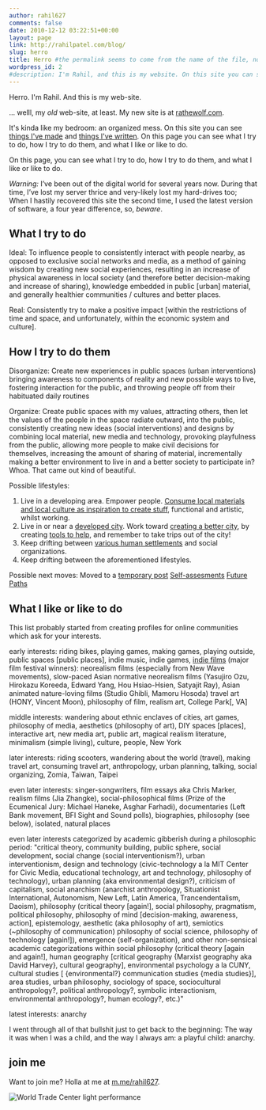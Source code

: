 ```yaml
---
author: rahil627
comments: false
date: 2010-12-12 03:22:51+00:00
layout: page
link: http://rahilpatel.com/blog/
slug: herro
title: Herro #the permalink seems to come from the name of the file, not the title
wordpress_id: 2
#description: I'm Rahil, and this is my website. On this site you can see things I've made, substantially, things I've written.
---
```


Herro. I'm Rahil. And this is my web-site.

... welll, my _old_ web-site, at least. My new site is at [rathewolf.com](https://www.rathewolf.com).

It's kinda like my bedroom: an organized mess. On this site you can see [things I've made](http://www.rahilpatel.com/blog/portfolio) and [things I've written](http://www.rahilpatel.com/blog/valuable-things-ive-written). On this page you can see what I try to do, how I try to do them, and what I like or like to do.

On this page, you can see what I try to do, how I try to do them, and what I like or like to do.


_Warning:_ I’ve been out of the digital world for several years now. During that time, I’ve lost my server thrice and very-likely lost my hard-drives too; When I hastily recovered this site the second time, I used the latest version of software, a four year difference, so, _beware_.


## What I try to do

Ideal:
To influence people to consistently interact with people nearby, as opposed to exclusive social networks and media, as a method of gaining wisdom by creating new social experiences, resulting in an increase of physical awareness in local society (and therefore better decision-making and increase of sharing), knowledge embedded in public [urban] material, and generally healthier communities / cultures and better places.

Real:
Consistently try to make a positive impact [within the restrictions of time and space, and unfortunately, within the economic system and culture].



## How I try to do them



Disorganize:
Create new experiences in public spaces (urban interventions) bringing awareness to components of reality and new possible ways to live, fostering interaction for the public, and throwing people off from their habituated daily routines

Organize:
Create public spaces with my values, attracting others, then let the values of the people in the space radiate outward, into the public, consistently creating new ideas (social interventions) and designs by combining local material, new media and technology, provoking playfulness from the public, allowing more people to make civil decisions for themselves, increasing the amount of sharing of material, incrementally making a better environment to live in and a better society to participate in? Whoa. That came out kind of beautiful.

Possible lifestyles:
1. Live in a developing area. Empower people. [Consume local materials and local culture as inspiration to create stuff](http://www.rahilpatel.com/blog/diy-ethics-in-developing-countries), functional and artistic, whilst working.
2. Live in or near a [developed city](http://www.rahilpatel.com/blog/new-york-and-taiwan). Work toward [creating a better city](http://www.rahilpatel.com/blog/urban-planning-for-solidarity), by creating [tools to help](http://www.rahilpatel.com/blog/decision-making-civics-and-technology), and remember to take trips out of the city!
3. Keep drifting between [various human settlements](http://www.rahilpatel.com/blog/time-and-space-in-anthropology) and social organizations.
4. Keep drifting between the aforementioned lifestyles.

Possible next moves:
Moved to a [temporary post](http://www.rahilpatel.com/blog/possible-next-moves)
[Self-assesments](http://www.rahilpatel.com/blog/category/personal/self-assessment)
[Future Paths](http://www.rahilpatel.com/blog/valuable-things-ive-written#future)



## What I like or like to do



This list probably started from creating profiles for online communities which ask for your interests.

early interests:
riding bikes, playing games, making games, playing outside, public spaces [public places], indie music, indie games, [indie films](https://letterboxd.com/rahil627/list/rahil627s-favorite-films/) (major film festival winners): neorealism films (especially from New Wave movements), slow-paced Asian normative neorealism films (Yasujiro Ozu, Hirokazu Koreeda, Edward Yang, Hou Hsiao-Hsien, Satyajit Ray), Asian animated nature-loving films (Studio Ghibli, Mamoru Hosoda) travel art (HONY, Vincent Moon), philosophy of film, realism art, College Park[, VA]

middle interests:
wandering about ethnic enclaves of cities, art games, philosophy of media, aesthetics (philosophy of art), DIY spaces [places], interactive art, new media art, public art, magical realism literature, minimalism (simple living), culture, people, New York

later interests:
riding scooters, wandering about the world (travel), making travel art, consuming travel art, anthropology, urban planning, talking, social organizing, Zomia, Taiwan, Taipei

even later interests:
singer-songwriters, film essays aka Chris Marker, realism films (Jia Zhangke), social-philosophical films (Prize of the Ecumenical Jury: Michael Haneke, Asghar Farhadi), documentaries (Left Bank movement, BFI Sight and Sound polls), biographies, philosophy (see below), isolated, natural places

even later interests categorized by academic gibberish during a philosophic period:
"critical theory, community building, public sphere, social development, social change (social interventionism?), urban interventionism, design and technology (civic-technology a la MIT Center for Civic Media, educational technology, art and technology, philosophy of technology), urban planning (aka environmental design?), criticism of capitalism, social anarchism (anarchist anthropology, Situationist International, Autonomism, New Left, Latin America, Trancendentalism, Daoism), philosophy (critical theory [again!], social philosophy, pragmatism, political philosophy, philosophy of mind [decision-making, awareness, action], epistemology, aesthetic (aka philosophy of art), semiotics (~philosophy of communication) philosophy of social science, philosophy of technology [again!]), emergence (self-organization), and other non-sensical academic categorizations within social philosophy (critical theory [again and again!], human geography [critical geography {Marxist geography aka David Harvey}, cultural geography], environmental psychology a la CUNY, cultural studies [ {environmental?} communication studies {media studies}], area studies, urban philosophy, sociology of space, sociocultural anthropology?, political anthropology?, symbolic interactionism, environmental anthropology?, human ecology?, etc.)"

latest interests:
anarchy

I went through all of that bullshit just to get back to the beginning: The way it was when I was a child, and the way I always am: a playful child: anarchy.



## join me



Want to join me? Holla at me at [m.me/rahil627](http://m.me/rahil627).

![World Trade Center light performance](http://www.rahilpatel.com/blog/wp-content/uploads/2014/09/World-Trade-Center-light-performance1.svg)
